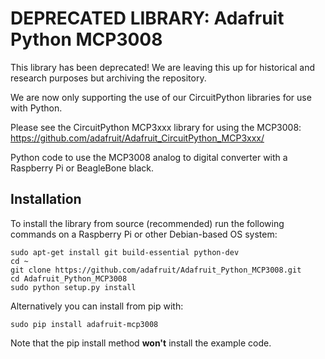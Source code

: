 # DEPRECATED LIBRARY: Adafruit Python MCP3008

This library has been deprecated! We are leaving this up for historical and research purposes but archiving the repository.

We are now only supporting the use of our CircuitPython libraries for use with Python.

Please see the CircuitPython MCP3xxx library for using the MCP3008: https://github.com/adafruit/Adafruit_CircuitPython_MCP3xxx/

Python code to use the MCP3008 analog to digital converter with a Raspberry Pi or BeagleBone black.

## Installation

To install the library from source (recommended) run the following commands on a Raspberry Pi or other Debian-based OS system:

    sudo apt-get install git build-essential python-dev
    cd ~
    git clone https://github.com/adafruit/Adafruit_Python_MCP3008.git
    cd Adafruit_Python_MCP3008
    sudo python setup.py install

Alternatively you can install from pip with:

    sudo pip install adafruit-mcp3008

Note that the pip install method **won't** install the example code.
